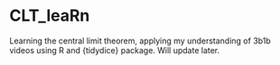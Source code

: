 # CLT_leaRn
Learning the central limit theorem, applying my understanding of 3b1b videos using R and {tidydice} package.
Will update later.

